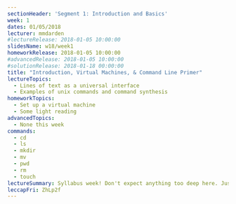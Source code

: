 ```yaml
---
sectionHeader: 'Segment 1: Introduction and Basics'
week: 1
dates: 01/05/2018
lecturer: mmdarden
#lectureRelease: 2018-01-05 10:00:00
slidesName: w18/week1
homeworkRelease: 2018-01-05 10:00:00
#advancedRelease: 2018-01-05 10:00:00
#solutionRelease: 2018-01-18 00:00:00
title: "Introduction, Virtual Machines, & Command Line Primer"
lectureTopics:
  - Lines of text as a universal interface
  - Examples of unix commands and command synthesis
homeworkTopics:
  - Set up a virtual machine
  - Some light reading
advancedTopics:
  - None this week
commands:
  - cd
  - ls
  - mkdir
  - mv
  - pwd
  - rm
  - touch
lectureSummary: Syllabus week! Don't expect anything too deep here. Just an easy introduction to the C4CS curriculum.
leccapFri: ZhLp2f
---
```


